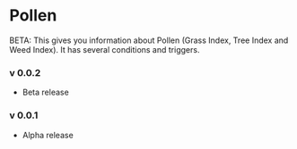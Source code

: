 # Pollen

BETA: This gives you information about Pollen (Grass Index, Tree Index and Weed Index). It has several conditions and triggers.

### v 0.0.2
* Beta release
### v 0.0.1
* Alpha release
